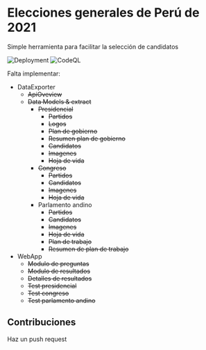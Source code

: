 # Elecciones generales de Perú de 2021
Simple herramienta para facilitar la selección de candidatos

![Deployment](https://github.com/AndreCL/eleccionesperu2021/workflows/Deployment/badge.svg) ![CodeQL](https://github.com/AndreCL/eleccionesperu2021/workflows/CodeQL/badge.svg)

Falta implementar:
* DataExporter
    * ~~ApiOveview~~
	* ~~Data Models & extract~~
		* ~~Presidencial~~
			* ~~Partidos~~
			* ~~Logos~~
			* ~~Plan de gobierno~~
			* ~~Resumen plan de gobierno~~
			* ~~Candidatos~~
			* ~~Imagenes~~
			* ~~Hoja de vida~~
		* ~~Congreso~~
			* ~~Partidos~~
			* ~~Candidatos~~
			* ~~Imagenes~~
			* ~~Hoja de vida~~	
		* Parlamento andino
			* ~~Partidos~~
			* ~~Candidatos~~
			* ~~Imagenes~~
			* ~~Hoja de vida~~
			* ~~Plan de trabajo~~
			* ~~Resumen de plan de trabajo~~
* WebApp
	* ~~Modulo de preguntas~~
	* ~~Modulo de resultados~~
	* ~~Detalles de resultados~~
	* ~~Test presidencial~~
	* ~~Test congreso~~
	* ~~Test parlamento andino~~
	
## Contribuciones
Haz un push request
